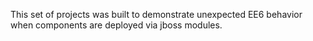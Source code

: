 This set of projects was built to demonstrate unexpected EE6 behavior when components are deployed via jboss modules.
